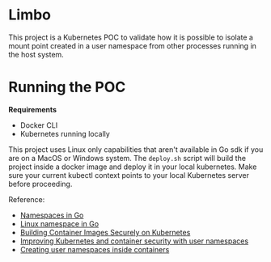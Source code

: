 # Limbo

This project is a Kubernetes POC to validate how it is possible to isolate a mount point created in a user namespace from other processes running in the host system.

# Running the POC

**Requirements**
- Docker CLI
- Kubernetes running locally

This project uses Linux only capabilities that aren't available in Go sdk if you are on a MacOS or Windows system.
The `deploy.sh` script will build the project inside a docker image and deploy it in your local kubernetes.
Make sure your current kubectl context points to your local Kubernetes server before proceeding.

Reference:
- [Namespaces in Go](https://medium.com/@teddyking/namespaces-in-go-basics-e3f0fc1ff69a)
- [Linux namespace in Go](https://songrgg.github.io/programming/linux-namespace-part01-uts-pid/)
- [Building Container Images Securely on Kubernetes](https://blog.jessfraz.com/post/building-container-images-securely-on-kubernetes/)
- [Improving Kubernetes and container security with user namespaces](https://kinvolk.io/blog/2020/12/improving-kubernetes-and-container-security-with-user-namespaces/)
- [Creating user namespaces inside containers](https://frasertweedale.github.io/blog-redhat/posts/2021-10-15-openshift-userns-in-container.html)
